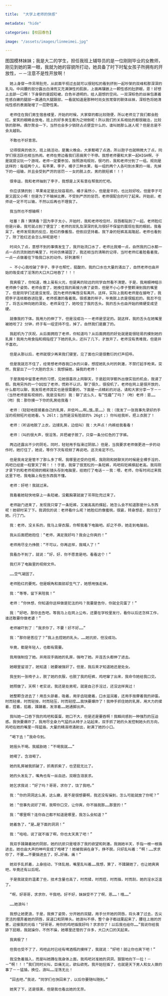 ```yaml
---

title:  "大学上老师的快感"

metadate: "hide"

categories: [校园春色]

image: "/assets/images/linmeimei.jpg"

---
```

图国模林妹妹；我是大二的学生，担任我班上辅导员的是一位刚刚毕业的女教师，刚见到她的第一眼，我就为她的容貌所打动，她具备了时下时髦女孩子所拥有的开放性，－－注意不是性开放啊！

      她上身穿一件吊带肚兜，从前面平视过去就可以很轻松的看到挤到一起吵架的双峰和那深深的乳沟。中间腰的部分露出白滑而又充满弹性的肌肤，上面再镶嵌上一颗性感的肚脐眼，恩！好想上去舔一口啊！下身穿的是超短裙，白色半透明的，给人遐想的空间。一双深棕色的丝袜包裹着性感白嫩的腿部一直通向大腿跟部，一看就知道是那种时尚女孩常穿的联体丝袜，深棕色将她清纯性感的表面陡增了一层野性美。

      老师住在我们男生宿舍楼里，开始的时候，大家穿的都比较随便，所以老师见了我们都会脸红。爱笑的眼睛会放电，班上的好多男生都为之倾倒呢！所以我们的关系相处的都很融洽，比较铁的那种。偶尔聚会一下，当然也会多少销财占点便宜什么的，谁叫她那么迷人呢？但是总是不会太越轨。

      不敢也不好意思。

      记得很爽的依次，班上搞活动，是篝火晚会。大家都喝了点酒，所以胆子也就稍微大了点，同学们很活跃也相当热闹。老师在旁边看我们恶搞笑个不停。我想老师要和大家一起HIGH啊，于是就提议玩一个游戏，老师一定要参加，按照游戏规则，很巧的，我和老师分到了一组。规则是这样的：每组两个人，有苹果，李子，橘子三种水果，每一组的两个人各叼到水果的一端，先掉下的一组输，并且会受到严厉的惩罚－－女的脱上衣，男的脱短裤！！！

      很幸运，我和老师抽到了李子，我想是上天有意在帮我的忙吧。

      你应该猜的到：苹果肯定是比较容易的，橘子虽然小，但是是平的，也比较好咬。但是李子可是又圆又小啊！但是为了不输掉比赛，不受到严厉的惩罚，老师很配合的叼了起来。开始前，老师说一定不可以输，不然以后再也不理我了。

      我当然也不想输啊！

      哇塞！靠！猜猜看？因为李子太小，开始时，我和老师咬住时，双唇都贴到了一起。老师脸红但是兴奋。我可就占到了便宜了：老师的双乳及深深的乳沟很好不保留的展现在我的眼前。我看呆了。老师发现我的反应，脸红的像番茄，但依旧坚持着。我下身的短裤高高隆起，老师也看到了。除了脸红还会怎么样呢是吧！

      时间久了点，意想不到的事情发生了，我开始流口水了，老师比我矮一点，自然我的口水都一点一点的流到她的嘴里了。时间仿佛凝固了，我还相当的清晰的记得，当时老师红着脸看着我，一点一点做着往下吸我口水的动作。好刺激啊！

      ~ 不小心我咬破了李子，李子也帮忙，挺酸的，我的口水也大量的涌出了，自然老师也由开始的吸变成了淫荡的大口大口地吞了！！！

      我爽极了，你知道，晚上虽有火光，但是离的较远的同学自然看不清楚。于是，我用眼神暗示老师换个姿势。老师会意了，她挽住我的肩接力换了姿势，但是不小心李子整颗滑到我的嘴里了。但是同学们还是没发现，因为老师的嘴唇没有离开。这样，实际上我和老师是在接吻了，我把李子连核都吞进肚里，老师感激的看着我。很感激的样子，毕竟脱上衣是很尴尬的。我忍不住了，将舌尖伸向她的深处，老师呆住了，她咬住了我的舌头。我的舌头也由开始的微硬变成坚硬。

      就像我的下体。我用力的伸了下，但是没成功－－老师是坚定的。就这样，我的舌头在她嘴里被她咬了2 分钟，终于有一组坚持不住，掉了。自然我们是赢了的。

      我趁机为了庆祝，从后面拥抱了老师，你知道吗？从后面拥抱的好处就是能很轻易的摸到她的乳房！我用力用食指和拇指捏了下她的乳头，还抖了几下，才放开了。老师没有责难我，但是并不喜欢。

      但是从那以后，老师就很少再来我们寝室，见了面也只是很敷衍的打声招呼。

      但是我就忍不住了，经常想老师吞我口水的兴奋，想捏她乳头时的刺激，不禁打起手枪来。突然，我冒出了一个大胆的念头：我想操她，操我的老师！

      于是我暗中留意老师的习惯，见她很喜欢上网聊天，于是趁同学都外出做实验的机会，我请了假。我用另外的一个QQ加了老师，慌称不认识。聊了很久，很投机了。老师在网上是很开放的，什么都可以聊，我发现老师其实也是很需要的，下面是一点精彩的对话，请和大家分享一下－－（当然老师是有视频的，我是没有的）我：聊了这么久，有“性趣”了吗？（吻）老师：恩……（吻）我：那你摸一下你的乳房给我看！

      老师：（轻轻地搓揉着自己的乳房，并低吟……啊…饿…恩……）我：（我发了一张我事先录好的手淫的视频短片给她看，% 26lt；当然是没有脸部的% 26gt；）你叫给我听，把上衣脱了！

      老师：（听话地脱了上衣，边揉乳房，边低叫）我：大声点！内裤给我看看！

      老师：（叫的很大声，很淫荡，并把裙子脱了。只穿一条分红色的丁字裤。

      两边还露出不少的阴毛，同时，轻轻用手指滑过阴部。）但是，当我要求老师做更进一步的动作时，她打住了，她说，等你下次有视频了再说吧。这次肯定不行。

      但是我肯定是管不了那么多了啊，我哪里还受的住啊，我刚刚和她聊天的时候是全裸手淫的，鸡吧已经是一柱擎天了啊！！！于是，我穿了很宽松的一条短裤，鸡吧将短裤撑起老高。我将刚才录下的和老师视频的精彩镜头存到电脑里，给她打了电话－－我：喂，老师，你有时间过来我这里下吧，我电脑上有些东西我不懂。

      老师：好吧！我就过来。

      我看着她轻快地穿上一条短裙，没戴胸罩就披了吊带肚兜过来了。

      老师敲门进来了，发现我只穿了一条短裤，又被高高的撑起，她怎么会不知道那是什么东西呢！她顿时呆了下。我调侃的说：老师看什么呢？她脸红的像蜜桃，很窘，转身想走，我拦住了她。闩了门。

      我：老师，没关系的，我马上穿衣服，你帮我看下电脑吧。却之不恭，她走到电脑前。

      我从后面把她抱住：“老师，满足我好吗？我会让你爽的！”

      老师用尽全力挣脱：“不可以，你再这样，我喊人了！”

      我看办不到了，就说：“好，好，你不愿意是吧。看看这个！”

      我打开了电脑里的视频文件。

      ……空气凝固了。

      老师脸红的要死。但是眼角和面部却生气了，她想用强走掉。

      我：“等等，留下来陪我！”

      老师：“你休想，你知道你这样做是犯法的吗？我要是告你，你就全完蛋了！”

      我：“好吧，那你去告吧。等我马上在网上公布，还要在学校里发行，看你以后还怎样工作，谁还敢要你做老婆！”

      老师被吓到了：“我求你了，不要！好不好……”

      我：“那你是答应了？”我上去捏她的乳头。……她抗拒，但没成功。

      毕竟，都是年轻人，也都有需要。

      我用强制住了她。并用双手搞她的乳房，强吻了她。并连舌头都伸了进去。

      她眼里留泪了，她知道：她要被强奸了。但是，我后来才知道她还是处女。

      我坐到一张椅子上，脱了她的衣服，也脱了我的短裤，鸡吧窜了出来，我命令她给我口交。

      她照做了。天啊！老实说，我还是处男呢，就是自己手淫过，还没这样爽过！

      她整颗含进去了！用舌头舔着，吸着，用牙齿轻磨着，口水滋润着，还用手按摩着我的卵蛋。时而轻摸，时而轻按，时而轻压，时而轻捏……我快要爆炸了！我伸手抓住她的乳房，用大力的揉着，捏着，掐着，蹂躏着，发泄着……她通脚出声。

      我叫她一口吞下我的鸡吧和蛋蛋，她口不大，但是还是要吞啊！我瞬间感到一种强烈的压迫感。我快要爆炸了，我用尽全身力气猛的从椅子上站起来，双手抓了她的头发控制她头的方向，鸡吧在她的嘴里一阵猛插，大量的精液喷涌射出，射满了她的小口。

      “喝下去！”我命令到。

      她摇头不喝。我威胁她：“不喝我就……”

      她喝了。含泪喝了。

      她的乳房被我抓破了，抓青抓紫了，也坚挺无比了。

      她的头发乱了，嘴角也有一丝血迹。双眼含泪哀求。

      她乞求我说：“好了吗？哥哥，求你了，饶了我吧。”

      我：“你的洞洞这么美，这么嫩，是不是很想要啊，我还没有操到，怎么可能就放了你呢？”

      她：“但事先说好了啊，我帮你口交，让你爽，你不插我那……那里的！”

      我：“哪里啊？连你自己都不知道是哪里，我怎么会知道？”

      她着急了，“是…是下面的洞洞！”

      我：“哈哈，说了就不插了啊，你也太天真了吧！”

      我双手蹂躏着她的阴部，她的抗拒只是增添了我的欲望和刺激。我搞她半天，手指一根一根插进去，她也由大声的呻吟变成了咆哮了！她被我骑在身下，挣不脱，只好乱叫着：“啊！……求求你了，不要……不要插进去了，好…好痛，痛！”

      她双手乱抓着，上身扭动，下体乱翘，嘴里乱叫着……我想，算了，不蹂躏她了，也让她爽爽吧，毕竟还有以后呢。

      于是我就变的温柔了些，技术含量也高了，时而揉，时而捏，时而插，时而刮，她的淫水泛滥了。

      “啊，好哥哥，求求你，干我吧。好不好，妹妹受不了了啊，恩……！哦……”

      ……她浪叫！

      我想让她更浪，于是，我换了姿势，分开她的双腿，用手分开她的阴唇，将头凑了过去，舌尖灵活的摆弄着她的阴唇，尿道口和阴蒂头。她浪叫不停，整个身子都战栗起来了，腰往上翘的厉害，迎接我的光临！“好哥哥，用你的鸡吧插我好吗？求求你了！以后我也给你……”我说你给我舔下屁眼，我就操你，不然不操，她哪里还管的了许多，大口大口的天起来。

      我爽极了！

      但我也受不了了，鸡吧此时已经有啤酒瓶的摸样了，我就说：“好吧！就让你也爽下吧！”

      我没急着插入，而是叫她蹲在我身体上面，我鸡吧对准她的洞洞，狠狠地向下一拉！－－“啊！！！”我们同时尖叫，巨痛无比，欲仙欲死。我开始狂插了，也就是天下男人和女人做的事了－－猛插，换位，浪叫……淫荡无比！

      “回去吧，”我说，“同学们也快回来了，以后你要随叫随到。”

      她笑了下，还是很美，但是我也看出她的无奈。
